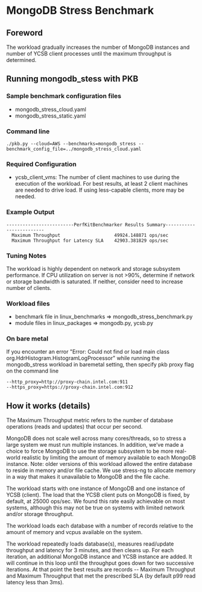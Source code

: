 # MongoDB Stress Benchmark

## Foreword
The workload gradually increases the number of MongoDB instances and number of YCSB client processes until the maximum throughput is determined.

## Running mongodb_stess with PKB
### Sample benchmark configuration files 
* mongodb_stress_cloud.yaml
* mongodb_stress_static.yaml

### Command line
```
./pkb.py --cloud=AWS --benchmarks=mongodb_stress --benchmark_config_file=../mongodb_stress_cloud.yaml
```

### Required Configuration
* ycsb_client_vms: The number of client machines to use during the execution of the workload. For best results, at least 2 client machines are needed to drive load. If using less-capable clients, more may be needed.

### Example Output
```
-------------------------PerfKitBenchmarker Results Summary-------------------------
  Maximum Throughput                    49924.148871 ops/sec
  Maximum Throughput for Latency SLA    42903.381829 ops/sec
```

### Tuning Notes
The workload is highly dependent on network and storage subsystem performance. If CPU utilization on server is not >90%, determine if network or storage bandwidth is saturated. If neither, consider need to increase number of clients.

### Workload files
* benchmark file in linux_benchmarks =>  mongodb_stress_benchmark.py
* module files in linux_packages    =>  mongodb.py, ycsb.py

### On bare metal
If you encounter an error "Error: Could not find or load main class org.HdrHistogram.HistogramLogProcessor" while running the mongodb_stress workload in baremetal setting, then specify pkb proxy flag on the command line
```
--http_proxy=http://proxy-chain.intel.com:911 
--https_proxy=https://proxy-chain.intel.com:912
```

## How it works (details)
The Maximum Throughput metric refers to the number of database operations (reads and updates) that occur per second.

MongoDB does not scale well across many cores/threads, so to stress a large system we must run multiple instances. In addition, we’ve made a choice to force MongoDB to use the storage subsystem to be more real-world realistic by limiting the amount of memory available to each MongoDB instance. Note: older versions of this workload allowed the entire database to reside in memory and/or file cache. We use stress-ng to allocate memory in a way that makes it unavailable to MongoDB and the file cache.

The workload starts with one instance of MongoDB and one instance of YCSB (client). The load that the YCSB client puts on MongoDB is fixed, by default, at 25000 ops/sec. We found this rate easily achievable on most systems, although this may not be true on systems with limited network and/or storage throughput.

The workload loads each database with a number of records relative to the amount of memory and vcpus available on the system.

The workload repeatedly loads database(s), measures read/update throughput and latency for 3 minutes, and then cleans up. For each iteration, an additional MongoDB instance and YCSB instance are added. It will continue in this loop until the throughput goes down for two successive iterations. At that point the best results are records -- Maximum Throughput and Maximum Throughput that met the prescribed SLA (by default p99 read latency less than 3ms).
